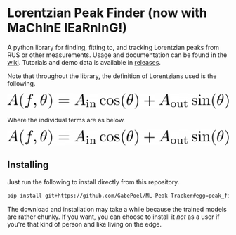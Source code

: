 # Lorentzian Peak Finder (now with MaChInE lEaRnInG!)

A python library for finding, fitting to, and tracking Lorentzian peaks from RUS or other measurements. Usage and documentation can be found in the [wiki](https://github.com/GabePoel/ML-Peak-Tracker/wiki). Tutorials and demo data is available in [releases](https://github.com/GabePoel/ML-Peak-Tracker/releases/tag/demo).

Note that throughout the library, the definition of Lorentzians used is the following.

![eq1](https://raw.githubusercontent.com/GabePoel/ML-Peak-Tracker/master/images/equation_1.png)

Where the individual terms are as below.

![eq2](https://raw.githubusercontent.com/GabePoel/ML-Peak-Tracker/master/images/equation_2.png)

## Installing

Just run the following to install directly from this repository.
```sh
pip install git+https://github.com/GabePoel/ML-Peak-Tracker#egg=peak_finder --user
```
The download and installation may take a while because the trained models are rather chunky. If you want, you can choose to install it _not_ as a user if you're that kind of person and like living on the edge.
